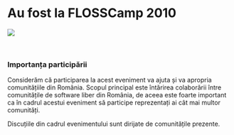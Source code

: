 Au fost la FLOSSCamp 2010
===============================================

<style type="text/css" media="all">@import "/css/annotation.css";</style><script type="text/javascript" src="/js/jquery-1.3.2.min.js"></script><script type="text/javascript" src="/js/jquery-ui-1.7.1.js"></script><script type="text/javascript" src="/js/jquery.annotate.js"></script><script type="text/javascript">$(document).ready(function() { $("#flosscamp_anotat").annotateImage({ getUrl: "/api/get.php?v=2011", saveUrl: "/api/save.php?v=2011", deleteUrl: "/api/delete.php?v=2011", useAjax: true, editable: true }); });</script>

<img src="/2011/foto/flosscamperi2011.jpg" id="flosscamp_anotat" alt=" " />

&nbsp;

### Importanța participării ###

Considerăm că participarea la acest eveniment va ajuta și va apropria comunitățiile din România.
Scopul principal este întărirea colaborării între comunitățile de software liber din România,
de aceea este foarte important ca în cadrul acestui eveniment să participe reprezentați ai cât mai multor comunități.

Discuțiile din cadrul evenimentului sunt dirijate de comunitățile prezente.
